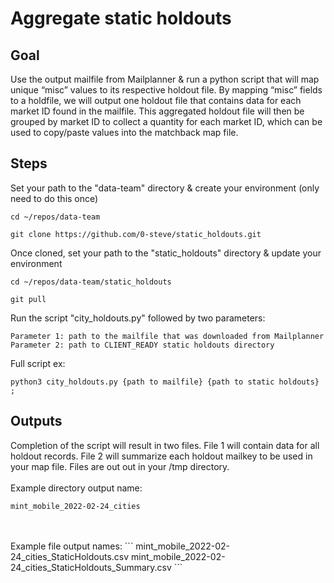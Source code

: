 # Aggregate static holdouts

## Goal 

Use the output mailfile from Mailplanner & run a python script that will map unique “misc” values to its respective holdout file. By mapping “misc” fields to a holdfile, we will output one holdout file that contains data for each market ID found in the mailfile. This aggregated holdout file will then be grouped by market ID to collect a quantity for each market ID, which can be used to copy/paste values into the matchback map file.

## Steps
Set your path to the "data-team" directory & create your environment (only need to do this once)

```
cd ~/repos/data-team 

git clone https://github.com/0-steve/static_holdouts.git
```

Once cloned, set your path to the "static_holdouts" directory & update your environment

```
cd ~/repos/data-team/static_holdouts

git pull
```

Run the script "city_holdouts.py" followed by two parameters:

```
Parameter 1: path to the mailfile that was downloaded from Mailplanner
Parameter 2: path to CLIENT_READY static holdouts directory
```
Full script ex:
```
python3 city_holdouts.py {path to mailfile} {path to static holdouts} ;
```

## Outputs

Completion of the script will result in two files. File 1 will contain data for all holdout records. File 2 will summarize each holdout mailkey to be used in your map file. Files are out out in your /tmp directory.
<br>
<br>Example directory output name:
```
mint_mobile_2022-02-24_cities
```
<br>
<br>Example file output names:
```
mint_mobile_2022-02-24_cities_StaticHoldouts.csv
mint_mobile_2022-02-24_cities_StaticHoldouts_Summary.csv
```
